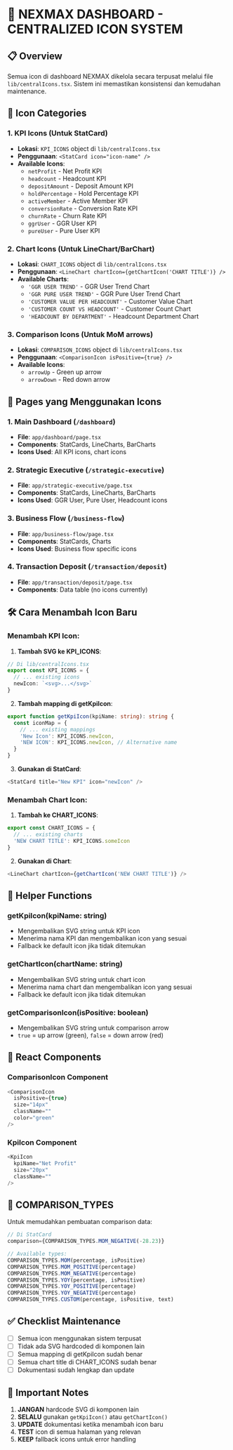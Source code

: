 # 🎯 NEXMAX DASHBOARD - CENTRALIZED ICON SYSTEM

## 📋 Overview
Semua icon di dashboard NEXMAX dikelola secara terpusat melalui file `lib/centralIcons.tsx`. Sistem ini memastikan konsistensi dan kemudahan maintenance.

## 🎯 Icon Categories

### 1. KPI Icons (Untuk StatCard)
- **Lokasi**: `KPI_ICONS` object di `lib/centralIcons.tsx`
- **Penggunaan**: `<StatCard icon="icon-name" />`
- **Available Icons**:
  - `netProfit` - Net Profit KPI
  - `headcount` - Headcount KPI  
  - `depositAmount` - Deposit Amount KPI
  - `holdPercentage` - Hold Percentage KPI
  - `activeMember` - Active Member KPI
  - `conversionRate` - Conversion Rate KPI
  - `churnRate` - Churn Rate KPI
  - `ggrUser` - GGR User KPI
  - `pureUser` - Pure User KPI

### 2. Chart Icons (Untuk LineChart/BarChart)
- **Lokasi**: `CHART_ICONS` object di `lib/centralIcons.tsx`
- **Penggunaan**: `<LineChart chartIcon={getChartIcon('CHART TITLE')} />`
- **Available Charts**:
  - `'GGR USER TREND'` - GGR User Trend Chart
  - `'GGR PURE USER TREND'` - GGR Pure User Trend Chart
  - `'CUSTOMER VALUE PER HEADCOUNT'` - Customer Value Chart
  - `'CUSTOMER COUNT VS HEADCOUNT'` - Customer Count Chart
  - `'HEADCOUNT BY DEPARTMENT'` - Headcount Department Chart

### 3. Comparison Icons (Untuk MoM arrows)
- **Lokasi**: `COMPARISON_ICONS` object di `lib/centralIcons.tsx`
- **Penggunaan**: `<ComparisonIcon isPositive={true} />`
- **Available Icons**:
  - `arrowUp` - Green up arrow
  - `arrowDown` - Red down arrow

## 📍 Pages yang Menggunakan Icons

### 1. Main Dashboard (`/dashboard`)
- **File**: `app/dashboard/page.tsx`
- **Components**: StatCards, LineCharts, BarCharts
- **Icons Used**: All KPI icons, chart icons

### 2. Strategic Executive (`/strategic-executive`)
- **File**: `app/strategic-executive/page.tsx`
- **Components**: StatCards, LineCharts, BarCharts
- **Icons Used**: GGR User, Pure User, Headcount icons

### 3. Business Flow (`/business-flow`)
- **File**: `app/business-flow/page.tsx`
- **Components**: StatCards, Charts
- **Icons Used**: Business flow specific icons

### 4. Transaction Deposit (`/transaction/deposit`)
- **File**: `app/transaction/deposit/page.tsx`
- **Components**: Data table (no icons currently)

## 🛠️ Cara Menambah Icon Baru

### Menambah KPI Icon:
1. **Tambah SVG ke KPI_ICONS**:
```typescript
// Di lib/centralIcons.tsx
export const KPI_ICONS = {
  // ... existing icons
  newIcon: `<svg>...</svg>`
}
```

2. **Tambah mapping di getKpiIcon**:
```typescript
export function getKpiIcon(kpiName: string): string {
  const iconMap = {
    // ... existing mappings
    'New Icon': KPI_ICONS.newIcon,
    'NEW ICON': KPI_ICONS.newIcon, // Alternative name
  }
}
```

3. **Gunakan di StatCard**:
```typescript
<StatCard title="New KPI" icon="newIcon" />
```

### Menambah Chart Icon:
1. **Tambah ke CHART_ICONS**:
```typescript
export const CHART_ICONS = {
  // ... existing charts
  'NEW CHART TITLE': KPI_ICONS.someIcon
}
```

2. **Gunakan di Chart**:
```typescript
<LineChart chartIcon={getChartIcon('NEW CHART TITLE')} />
```

## 🔧 Helper Functions

### getKpiIcon(kpiName: string)
- Mengembalikan SVG string untuk KPI icon
- Menerima nama KPI dan mengembalikan icon yang sesuai
- Fallback ke default icon jika tidak ditemukan

### getChartIcon(chartName: string)  
- Mengembalikan SVG string untuk chart icon
- Menerima nama chart dan mengembalikan icon yang sesuai
- Fallback ke default icon jika tidak ditemukan

### getComparisonIcon(isPositive: boolean)
- Mengembalikan SVG string untuk comparison arrow
- `true` = up arrow (green), `false` = down arrow (red)

## 🎨 React Components

### ComparisonIcon Component
```typescript
<ComparisonIcon 
  isPositive={true} 
  size="14px" 
  className="" 
  color="green" 
/>
```

### KpiIcon Component
```typescript
<KpiIcon 
  kpiName="Net Profit" 
  size="20px" 
  className="" 
/>
```

## 📝 COMPARISON_TYPES

Untuk memudahkan pembuatan comparison data:
```typescript
// Di StatCard
comparison={COMPARISON_TYPES.MOM_NEGATIVE(-28.23)}

// Available types:
COMPARISON_TYPES.MOM(percentage, isPositive)
COMPARISON_TYPES.MOM_POSITIVE(percentage)
COMPARISON_TYPES.MOM_NEGATIVE(percentage)
COMPARISON_TYPES.YOY(percentage, isPositive)
COMPARISON_TYPES.YOY_POSITIVE(percentage)
COMPARISON_TYPES.YOY_NEGATIVE(percentage)
COMPARISON_TYPES.CUSTOM(percentage, isPositive, text)
```

## ✅ Checklist Maintenance

- [ ] Semua icon menggunakan sistem terpusat
- [ ] Tidak ada SVG hardcoded di komponen lain
- [ ] Semua mapping di getKpiIcon sudah benar
- [ ] Semua chart title di CHART_ICONS sudah benar
- [ ] Dokumentasi sudah lengkap dan update

## 🚨 Important Notes

1. **JANGAN** hardcode SVG di komponen lain
2. **SELALU** gunakan `getKpiIcon()` atau `getChartIcon()`
3. **UPDATE** dokumentasi ketika menambah icon baru
4. **TEST** icon di semua halaman yang relevan
5. **KEEP** fallback icons untuk error handling
